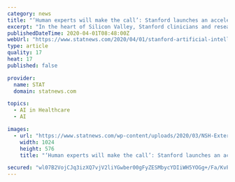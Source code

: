 ```yaml
---
category: news
title: "‘Human experts will make the call’: Stanford launches an accelerated test of AI to help care for Covid-19 patients"
excerpt: "In the heart of Silicon Valley, Stanford clinicians and researchers are exploring whether artificial intelligence could help manage a potential surge of Covid ... wants FDA to fast-track a stem cell… Rudy Giuliani wants FDA to fast-track a stem cell therapy for Covid-19; critics see political meddling"
publishedDateTime: 2020-04-01T08:48:00Z
webUrl: "https://www.statnews.com/2020/04/01/stanford-artificial-intelligence-coronavirus/"
type: article
quality: 17
heat: 17
published: false

provider:
  name: STAT
  domain: statnews.com

topics:
  - AI in Healthcare
  - AI

images:
  - url: "https://www.statnews.com/wp-content/uploads/2020/03/NSH-Exterior-Entrance-Plaza-_-Photo-Credit_-Will-Pryce-1-1024x576.jpg"
    width: 1024
    height: 576
    title: "‘Human experts will make the call’: Stanford launches an accelerated test of AI to help care for Covid-19 patients"

secured: "wl07B2VojCJq3izXQ7vjV2liYGwber00gFyZESMbycYDIiWH5YOGg+/Fa/KvPd8rv6kSpex42Pduh2BxVnVTDMPOvfTu3Cf8JXVs56uftmFvcKV+jQWCwk5WX3GI2TH6JbXo2W6PAU6yupc+qsQm1hL6IdpZJu7DCxzoCZNgVFB4S4xVHOyMZ926r5iciXIF0r8GWD8DyTBgJRExj2r6fGPvW9MqQxb8J7V5HcCWMA3w8+FVxjky/wx33BPe7HhkZVB3WkQ9RiqMw5UZ3HTAKdcDOMptzehsBh2E8lqwG1VHDW+bNKl5lhWujKE/uJ93ny8l1rvPqu1LuuVe01WvZJI1uBY6D/lhEUGXANl660QaLhgn5tYAyGzlkv/8oZ9YVtgF6MjKfvgojozYxKZyvRlMPwulhdkPZ29soh/X+iVsq3E1oNcI090PlDm+ss9H5IMiLWhd/2n9X1qIlGFhX8bfejBaaDE0eXrNVc/lNFg=;xW7G7RGYRiRP8O0P2Lc69w=="
---
```


